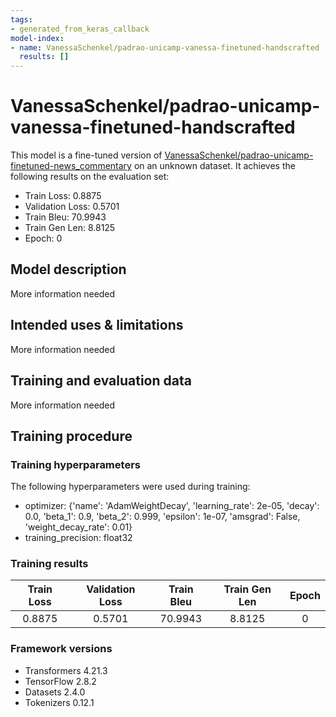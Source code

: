 ```yaml
---
tags:
- generated_from_keras_callback
model-index:
- name: VanessaSchenkel/padrao-unicamp-vanessa-finetuned-handscrafted
  results: []
---
```


<!-- This model card has been generated automatically according to the information Keras had access to. You should
probably proofread and complete it, then remove this comment. -->

# VanessaSchenkel/padrao-unicamp-vanessa-finetuned-handscrafted

This model is a fine-tuned version of [VanessaSchenkel/padrao-unicamp-finetuned-news_commentary](https://huggingface.co/VanessaSchenkel/padrao-unicamp-finetuned-news_commentary) on an unknown dataset.
It achieves the following results on the evaluation set:
- Train Loss: 0.8875
- Validation Loss: 0.5701
- Train Bleu: 70.9943
- Train Gen Len: 8.8125
- Epoch: 0

## Model description

More information needed

## Intended uses & limitations

More information needed

## Training and evaluation data

More information needed

## Training procedure

### Training hyperparameters

The following hyperparameters were used during training:
- optimizer: {'name': 'AdamWeightDecay', 'learning_rate': 2e-05, 'decay': 0.0, 'beta_1': 0.9, 'beta_2': 0.999, 'epsilon': 1e-07, 'amsgrad': False, 'weight_decay_rate': 0.01}
- training_precision: float32

### Training results

| Train Loss | Validation Loss | Train Bleu | Train Gen Len | Epoch |
|:----------:|:---------------:|:----------:|:-------------:|:-----:|
| 0.8875     | 0.5701          | 70.9943    | 8.8125        | 0     |


### Framework versions

- Transformers 4.21.3
- TensorFlow 2.8.2
- Datasets 2.4.0
- Tokenizers 0.12.1
